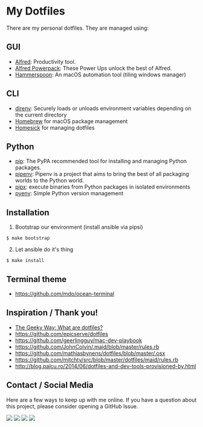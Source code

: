 My Dotfiles
===========

There are my personal dotfiles. They are managed using:

## GUI

- [Alfred][alfred]: Productivity tool. 
- [Alfred Powerpack][alfred-powerpack]: These Power Ups unlock the best of Alfred.
- [Hammerspoon][5]: An macOS automation tool (tiling windows manager)

## CLI

- [direnv][10]: Securely loads or unloads environment variables depending on the current directory
- [Homebrew][4] for macOS package management
- [Homesick][1] for managing dotfiles

## Python

- [pip][6]: The PyPA recommended tool for installing and managing Python packages.
- [pipenv][9]: Pipenv is a project that aims to bring the best of all packaging worlds to the Python world.
- [pipx][11]: execute binaries from Python packages in isolated environments
- [pyenv][8]: Simple Python version management

Installation
------------

1. Bootstrap our environment (install ansible via pipsi)

```shell
$ make bootstrap
```

2. Let ansible do it's thing

```shell
$ make install
```

Terminal theme
--------------

- https://github.com/mdo/ocean-terminal

Inspiration / Thank you!
------------------------

- [The Geeky Way: What are dotfiles?](http://www.thegeekyway.com/what-are-dotfiles/)
- https://github.com/epicserve/dotfiles
- https://github.com/geerlingguy/mac-dev-playbook
- https://github.com/JohnColvin/.maid/blob/master/rules.rb
- https://github.com/mathiasbynens/dotfiles/blob/master/.osx
- https://github.com/mitchty/src/blob/master/dotfiles/maid/rules.rb
- http://blog.palcu.ro/2014/06/dotfiles-and-dev-tools-provisioned-by.html

[1]: https://github.com/technicalpickles/homesick
[4]: http://brew.sh/
[5]: http://www.hammerspoon.org/
[6]: https://pip.pypa.io/en/latest/
[8]: https://github.com/yyuu/pyenv
[9]: http://docs.pipenv.org/en/latest/
[10]: https://direnv.net/
[11]: https://pipxproject.github.io/pipx/
[alfred]: https://www.alfredapp.com/
[alfred-powerpack]: https://www.alfredapp.com/powerpack/
## Contact / Social Media

Here are a few ways to keep up with me online. If you have a question about this project, please consider opening a GitHub Issue. 

[![](https://jefftriplett.com/assets/images/social/github.png)](https://github.com/jefftriplett)
[![](https://jefftriplett.com/assets/images/social/globe.png)](https://jefftriplett.com/)
[![](https://jefftriplett.com/assets/images/social/twitter.png)](https://twitter.com/webology)
[![](https://jefftriplett.com/assets/images/social/docker.png)](https://hub.docker.com/u/jefftriplett/)
